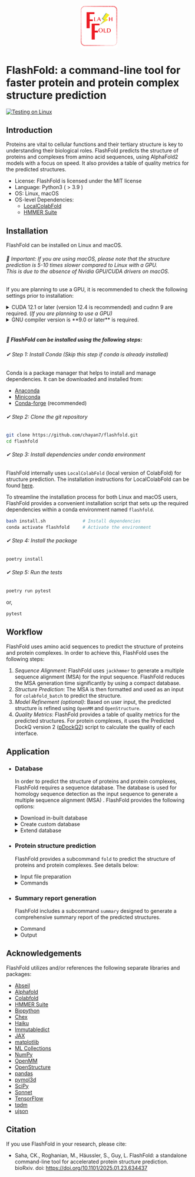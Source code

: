 <p align="center">
  <img src="https://github.com/chayan7/flashfold/blob/main/logo/flashfold.png" alt="Logo" width="100">
</p>

# FlashFold: a command-line tool for faster protein and protein complex structure prediction


[![Testing on Linux](https://github.com/chayan7/flashfold/actions/workflows/testing-on-linux.yml/badge.svg?event=push)](https://github.com/chayan7/flashfold/actions/workflows/testing-on-linux.yml)

## Introduction

Proteins are vital to cellular functions and their tertiary structure is key to understanding their biological roles. 
FlashFold predicts the structure of proteins and complexes from amino acid sequences, using AlphaFold2 models with 
a focus on speed. It also provides a table of quality metrics for the predicted structures.

- License: FlashFold is licensed under the MIT license
- Language: Python3 ( > 3.9 )
- OS: Linux, macOS
- OS-level Dependencies: 
  - [LocalColabFold](https://github.com/YoshitakaMo/localcolabfold)
  - [HMMER Suite](http://eddylab.org/software/hmmer)

## Installation

FlashFold can be installed on Linux and macOS. 

###### 🚨 *Important: If you are using macOS, please note that the structure prediction is 5-10 times slower compared to Linux with a GPU. <br> This is due to the absence of Nvidia GPU/CUDA drivers on macOS.*

If you are planning to use a GPU, it is recommended to check the following settings prior to installation:

<details> <summary> CUDA 12.1 or later (version 12.4 is recommended) and cudnn 9 are required. 
(<i>If you are planning to use a GPU)</i></summary>

- You can check the CUDA version using the following command: 

  ```sh
  nvcc --version
  ```

- DO N🚫T use `nvidia-smi` to check the version. ❌ <br> ✔️ See 
[NVIDIA CUDA Installation Guide for Linux](https://docs.nvidia.com/cuda/cuda-installation-guide-linux/index.html) if 
you haven't installed it.

</details> 

<details> <br><summary> GNU compiler version is **9.0 or later** is required. </summary>

- You can check the GNU compiler version using the following command:
  ```sh
  gcc --version
  ```
  💡 If the version is 8.5.0 or older (e.g. CentOS 7, Rocky/Almalinux 8, etc.), install a new one and add `PATH` to it.

</details>
<br>

##### 📌 FlashFold can be installed using the following steps:

###### ✔ Step 1: Install Conda (*Skip this step if conda is already installed*)

Conda is a package manager that helps to install and manage dependencies. It can be downloaded and installed from:

- [Anaconda](https://www.anaconda.com/products/distribution) 
- [Miniconda](https://docs.conda.io/en/latest/miniconda.html) 
- [Conda-forge](https://conda-forge.org/) (recommended)

###### ✔ Step 2: Clone the git repository
  ```sh
  git clone https://github.com/chayan7/flashfold.git
  cd flashfold
  ```

###### ✔ Step 3: Install dependencies under conda environment

FlashFold internally uses `LocalColabFold` (local version of ColabFold) for structure prediction. 
The installation instructions for LocalColabFold can be found [here](https://github.com/YoshitakaMo/localcolabfold). 

To streamline the installation process for both Linux and macOS users, FlashFold provides a convenient installation 
script that sets up the required dependencies within a conda environment named `flashfold`.

  ```sh
  bash install.sh              # Install dependencies
  conda activate flashfold     # Activate the environment
  ```

###### ✔ Step 4: Install the package
  ```sh
  poetry install
  ```

###### ✔ Step 5: Run the tests
  ```sh
  poetry run pytest
  ```
  or, 
  ```sh
  pytest
  ```

## Workflow

FlashFold uses amino acid sequences to predict the structure of proteins and protein complexes. In order to achieve this,
FlashFold uses the following steps:

1. *Sequence Alignment*: FlashFold uses `jackhmmer` to generate a multiple sequence alignment (MSA) for the input 
sequence. FlashFold reduces the MSA generation time significantly by using a compact database.
2. *Structure Prediction*: The MSA is then formatted and used as an input for `colabfold_batch` to predict the structure.
3. *Model Refinement (optional)*: Based on user input, the predicted structure is refined using `OpenMM` and `OpenStructure`.
4. *Quality Metrics*: FlashFold provides a table of quality metrics for the predicted structures. For protein 
complexes, it uses the Predicted DockQ version 2 ([pDockQ2](https://doi.org/10.1093/bioinformatics/btad424)) script to 
calculate the quality of each interface.

## Application

- ###  Database
  In order to predict the structure of proteins and protein complexes, FlashFold requires a sequence database. The database
  is used for homology sequence detection as the input sequence to generate a multiple sequence alignment (MSA) . 
  FlashFold provides the following options:

  <details><summary>Download in-built database</summary>
  <br>
  FlashFold provides three in-built databases, that can be downloaded using the following command:
  
  ```sh
  flashfold download_db -i /path/to/database.json -o /path/to/downloaded_db/
  ```
  The `database.json` file can be found [here](https://github.com/chayan7/flashfold/blob/main/database.json). 
  User can avoid downloading a database by removing the database name and the download link in the json file.

  </details>
  <details><summary>Create custom database</summary>
  <br>
  FlashFold allows user to create custom database using the `create_db` subcommand. In this case, the input should be the 
  assembled genome data in [GenBank](https://www.ncbi.nlm.nih.gov/datasets/docs/v2/reference-docs/file-formats/annotation-files/about-ncbi-gbff/) format. 
  <br>In order to download the genome data from NCBI, FlashFold provides a convenient script `ncbi_data` that can be used as follows:<br><br>

    - For example, to download all the genbank files of <i>[Pseudomonas aeruginosa](https://www.ncbi.nlm.nih.gov/datasets/genome/?taxon=287&annotated_only=true&refseq_annotation=true)</i> 
    form NCBI RefSeq, the following command can be used:
  
      ```sh
      flashfold ncbi_data  -n "Pseudomonas aeruginosa" -f gbff -s refseq -o /path/to/genbank_file_dir/ 
      ```

    - Or, user can download the genbank files of particular genome of interest from NCBI using accession numbers as input, see
    [example](https://github.com/chayan7/flashfold/blob/main/test/input/others/assembly_accessions.txt).

      ```sh
      flashfold ncbi_data  -i /path/to/assembly_accessions.txt -f gbff -o /path/to/genbank_file_dir/
      ```
  Once the genbank files are downloaded, the custom database can be created using the `create_db` subcommand as follows:
    ```sh
    flashfold create_db -p /path/to/genbank_file_dir/ -o /path/to/custom_db/
    ```
  </details>
  <details><summary>Extend database</summary>
  <br>
  FlashFold allows user to update or extend the current database with new information.
  - If user would like to extend or update database_1 with the information from database_2, it is possible by 
  using the `extend_db` subcommand.

    ```sh
    flashfold extend_db -m /path/to/database_1 -n /path/to/database_2
    ```
     Note that, only the database_1 will be updated with the new information from database_2.

  - It is also possible to extend the current database directly with the new collection of genbank files, using 
  the `extend_db` subcommand. 
  
    ```sh
    flashfold extend_db -m /path/to/database_to_be_extended -g /path/to/genbank_file_dir/
    ```
  </details>

- ###  Protein structure prediction
    FlashFold provides a subcommand `fold` to predict the structure of proteins and protein complexes. See details below:
  
  <details><summary>Input file preparation</summary>
  <br>
  
  - FlashFold takes amino acid sequence in FASTA format as input. Also, it can take multiple FASTA files as input 
  when `--batch` is set. The input file should follow the following guidelines:
    - It is recommended to keep the file name short and readable. Avoid using special characters in the file name.
    - It should be noted that, when `--batch` is set, the file name will be used as a directory to store results 
    under user provided output directory. If any special characters are found `except "." or "_"` in the file name, 
    it will be replaced with `"_"`.
    - File extension should be `.fasta`.

  - Additionally, FlashFold can take A3M file as input. The A3M file preferably should be generated using `FlashFold` 
  itself using the `--only_msa` option. User customised A3M file can be served as input as well. `--batch` option 
  is also applicable for A3M file input as FASTA.

  Few examples for FASTA sequence as input are shown below:

  **Monomer**
  ```
  >seq_1
  FHWDREGQADDSSSCWLRVASGWAGRNYGAIAIPRVGMEVLVTFLEGDPDQPLVTGCLFH
  REHPVPYELPGHKTRSVFKSLSSPGGGGYNELRIEDRKGQEQIFVHAQR
  ```
  
  **Protein complex**
  - Homo-dimer
    ```
    >seq_1
    FHWDREGQADDSSSCWLRVASGWAGRNYGAIAIPRVGMEVLVTFLEGDPDQPLVTGCLFH
    REHPVPYELPGHKTRSVFKSLSSPGGGGYNELRIEDRKGQEQIFVHAQR
    >seq_1
    FHWDREGQADDSSSCWLRVASGWAGRNYGAIAIPRVGMEVLVTFLEGDPDQPLVTGCLFH
    REHPVPYELPGHKTRSVFKSLSSPGGGGYNELRIEDRKGQEQIFVHAQR
    ```
  - Hetero-dimer
    ```
    >seq_1
    FHWDREGQADDSSSCWLRVASGWAGRNYGAIAIPRVGMEVLVTFLEGDPDQPLVTGCLFH
    REHPVPYELPGHKTRSVFKSLSSPGGGGYNELRIEDRKGQEQIFVHAQR
    >seq_2
    MTSWTLVTLVLLIILAAIRPEQLQVVAYKLVLVTLGAVAGYWIDRSLFPYVARPHECSAN
    LVVVGAWLRRGLIVLACILGLTLGL
    ```
  - Hetero-trimer
    ```
    >seq_1
    FHWDREGQADDSSSCWLRVASGWAGRNYGAIAIPRVGMEVLVTFLEGDPDQPLVTGCLFH
    REHPVPYELPGHKTRSVFKSLSSPGGGGYNELRIEDRKGQEQIFVHAQR
    >seq_2
    MTSWTLVTLVLLIILAAIRPEQLQVVAYKLVLVTLGAVAGYWIDRSLFPYVARPHECSAN
    LVVVGAWLRRGLIVLACILGLTLGL
    >seq_3
    MAFQADRFLWFNSSSGQTVAPVSIVGGQMFINTAMIQDGSITNAKIGNVIQSTALGANGE
    PLWKLDKAGSLTMNSATSGGFMRQTAEAVKVYDANLVLRVQIGNLDA
    ```
    </details>
    
    <details><summary>Commands</summary>
    <br>
    FlashFold offers subcommand `fold` to predict the structure of proteins and protein complexes. FlashFold uses 
    different algorithm and model for monomer and multimer prediction. However, the user does not need to specify it 
    because FlashFold can automatically detect based on the input sequence. 
    
    Few examples are shown below:
    
    __Beginner__
    
    ```shell
    flashfold fold -q /path/to/query.fasta -d /path/to/database/ -o /path/to/output/ -t number_of_threads
    ```
    __Moderate__
    
    ```shell
    flashfold fold -q /path/to/query.fasta -d /path/to/database/ -o /path/to/output/ -t number_of_threads --only_msa   
    ```
    
    __Advanced__
    
    ```shell
    flashfold fold -q /path/to/query.a3m -o /path/to/output/  
    ```
    
    __Expert__
    
    ```shell
    flashfold fold -q /path/to/dir/multiple_fasta_files --batch -d /path/to/database/ -o /path/to/output/ -t number_of_threads
    ```
    </details>

  - ### Summary report generation
    FlashFold includes a subcommand `summary` designed to generate a comprehensive summary report of the predicted structures.

    <details><summary>Command</summary>
    <br>
      
      ```shell
      flashfold summary -d /path/to/flashfold_output/ -o /path/to/generate/report/
      ```
    </details>
    <details><summary>Output</summary>
    <br>Example of the summary report generated by FlashFold is shown below:
    
    <br> <p align="center"><img src="https://github.com/chayan7/flashfold/blob/main/test/input/others/summary.png" alt="Summary" width="700"></p>
    </details>
  
  
## Acknowledgements

FlashFold utilizes and/or references the following separate libraries
and packages:

*   [Abseil](https://github.com/abseil/abseil-py)
*   [Alphafold](https://github.com/google-deepmind/alphafold)
*   [Colabfold](https://github.com/sokrypton/ColabFold)
*   [HMMER Suite](http://eddylab.org/software/hmmer)
*   [Biopython](https://biopython.org)
*   [Chex](https://github.com/deepmind/chex)
*   [Haiku](https://github.com/deepmind/dm-haiku)
*   [Immutabledict](https://github.com/corenting/immutabledict)
*   [JAX](https://github.com/google/jax/)
*   [matplotlib](https://matplotlib.org/)
*   [ML Collections](https://github.com/google/ml_collections)
*   [NumPy](https://numpy.org)
*   [OpenMM](https://github.com/openmm/openmm)
*   [OpenStructure](https://openstructure.org)
*   [pandas](https://pandas.pydata.org/)
*   [pymol3d](https://github.com/avirshup/py3dmol)
*   [SciPy](https://scipy.org)
*   [Sonnet](https://github.com/deepmind/sonnet)
*   [TensorFlow](https://github.com/tensorflow/tensorflow)
*   [tqdm](https://github.com/tqdm/tqdm)
*   [ujson](https://github.com/ultrajson/ultrajson)

## Citation

If you use FlashFold in your research, please cite:

- Saha, CK., Roghanian, M., Häussler, S., Guy, L. FlashFold: a standalone command-line tool for accelerated protein structure prediction.
<br>bioRxiv. doi: https://doi.org/10.1101/2025.01.23.634437

